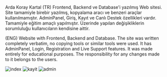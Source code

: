 Arda Koray Kartal
(TR)
Frontend, Backend ve Database'i yazılmış Web sitesi.
Site tamamiyle birebir yazılmış, kopyalama aracı ve benzeri araçlar kullanılmamıştır.
AdminPanel, Giriş, Kayıt ve Canlı Destek özellikleri vardır. 
Tamamiyle eğitim amaçlı yapılmıştır. Üzerinde yapılan değişikliklerin sorumluluğu kullanıcıların kendisine aittir.

(ENG)
Website with Frontend, Backend and Database.
The site was written completely verbatim, no copying tools or similar tools were used.
It has AdminPanel, Login, Registration and Live Support features.
It was made entirely for educational purposes. The responsibility for any changes made to it belongs to the users.

![index](https://github.com/Weatexx/LuckyWebsite/assets/110902933/aac05641-893f-4c1b-8604-4a207fde4eac)
![kayit](https://github.com/Weatexx/LuckyWebsite/assets/110902933/219dd92a-6312-4932-a7a6-4e4d3e61086b)
![admin](https://github.com/Weatexx/LuckyWebsite/assets/110902933/41d66bb6-9249-4f29-af0b-61ef22dc2f5d)
